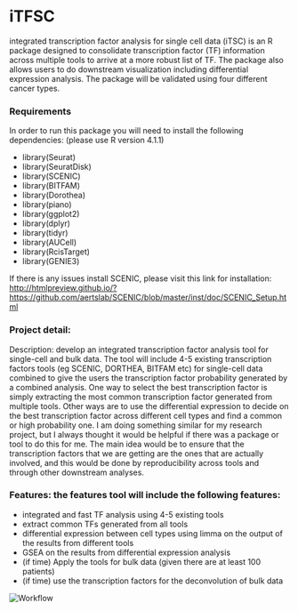 # iTFSC
integrated transcription factor analysis for single cell data (iTSC) is an R package designed to consolidate transcription factor (TF) information across multiple tools to arrive at a more robust list of TF. The package also allows users to do downstream visualization including differential expression analysis. The package will be validated using four different cancer types.  

### Requirements
In order to run this package you will need to install the following dependencies:
(please use R version 4.1.1)

- library(Seurat)
- library(SeuratDisk)
- library(SCENIC)
- library(BITFAM)
- library(Dorothea)
- library(piano)
- library(ggplot2)
- library(dplyr)
- library(tidyr)
- library(AUCell)
- library(RcisTarget)
- library(GENIE3)

If there is any issues install SCENIC, please visit this link for installation: http://htmlpreview.github.io/?https://github.com/aertslab/SCENIC/blob/master/inst/doc/SCENIC_Setup.html

### Project detail:

Description: develop an integrated transcription factor analysis tool for single-cell and bulk data. The tool will include 4-5 existing transcription factors tools (eg SCENIC, DORTHEA, BITFAM etc) for single-cell data combined to give the users the transcription factor probability generated by a combined analysis. One way to select the best transcription factor is simply extracting the most common transcription factor generated from multiple tools. Other ways are to use the differential expression to decide on the best transcription factor across different cell types and find a common or high probability one. I am doing something similar for my research project, but I always thought it would be helpful if there was a package or tool to do this for me. The main idea would be to ensure that the transcription factors that we are getting are the ones that are actually involved, and this would be done by reproducibility across tools and through other downstream analyses.

### Features: the features tool will include the following features:

- integrated and fast TF analysis using 4-5 existing tools
- extract common TFs generated from all tools
- differential expression between cell types using limma on the output of the results from different tools
- GSEA on the results from differential expression analysis
- (if time) Apply the tools for bulk data (given there are at least 100 patients)
- (if time) use the transcription factors for the deconvolution of bulk data


![Workflow](https://user-images.githubusercontent.com/89783694/217571498-99290176-6ca2-445d-9ff9-4564ad563b12.png)
